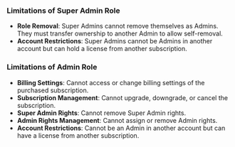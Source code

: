 ### Limitations of Super Admin Role

- **Role Removal**: Super Admins cannot remove themselves as Admins. They must transfer ownership to another Admin to allow self-removal.
- **Account Restrictions**: Super Admins cannot be Admins in another account but can hold a license from another subscription.


### Limitations of Admin Role

- **Billing Settings**: Cannot access or change billing settings of the purchased subscription.
- **Subscription Management**: Cannot upgrade, downgrade, or cancel the subscription.
- **Super Admin Rights**: Cannot remove Super Admin rights.
- **Admin Rights Management**: Cannot assign or remove Admin rights.
- **Account Restrictions**: Cannot be an Admin in another account but can have a license from another subscription.
